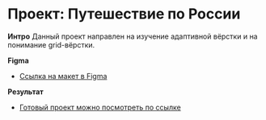 # Проект: Путешествие по России

**Интро**
Данный проект направлен на изучение адаптивной вёрстки и на понимание grid-вёрстки.

**Figma**
* [Ссылка на макет в Figma](https://www.figma.com/file/5S2WSbEFL6awjVWJ0NWL8Q/Sprint-3_-Russia-_-desktop-mobile?node-id=28503%3A0)

**Результат**
* [Готовый проект можно посмотреть по ссылке](https://ilyaslesar.github.io/yandex_practicum_3/index.html)
